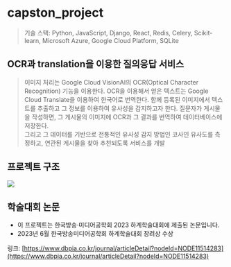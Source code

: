 # capston_project
> 기술 스택: Python, JavaScript, Django, React, Redis, Celery, Scikit-learn, Microsoft Azure, Google Cloud Platform, SQLite
## OCR과 translation을 이용한 질의응답 서비스
> 이미지 처리는 Google Cloud VisionAI의 OCR(Optical Character Recognition) 기능을 이용한다. OCR을 이용해서 얻은 텍스트는 Google Cloud Translate을 이용하여 한국어로 번역한다.
> 함께 등록된 이미지에서 텍스트를 추출하고 그 정보를 이용하여 유사성을 감지하고자 한다. 질문자가 게시물을 작성하면, 그 게시물의 이미지에 OCR과 그 결과를 번역하여 데이터베이스에 저장한다.<br>
> 그리고 그 데이터를 기반으로 전통적인 유사성 감지 방법인 코사인 유사도를 측정하고, 연관된 게시물을 찾아 추천되도록 서비스를 개발

## 프로젝트 구조
<img src="https://github.com/koo995/capston_project/assets/107671886/4c03092f-fa0c-477e-976d-434be60f6290">

## 학술대회 논문
* 이 프로젝트는 한국방송·미디어공학회 2023 하계학술대회에 제출된 논문입니다.
* 2023년 6월 한국방송미디어공학회 하계학술대회 장려상 수상

링크: [https://www.dbpia.co.kr/journal/articleDetail?nodeId=NODE11514283](https://www.dbpia.co.kr/journal/articleDetail?nodeId=NODE11514283)
